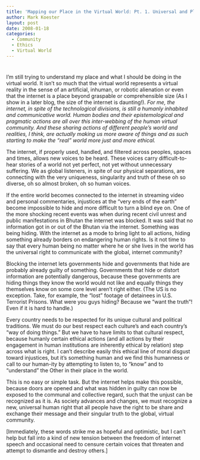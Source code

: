 ```yaml
---
title: 'Mapping our Place in the Virtual World: Pt. 1. Universal and Planetary Human Right to Freedom of Internet Speech'
author: Mark Koester
layout: post
date: 2008-01-18
categories:
  - Community
  - Ethics
  - Virtual World
---
```

# 

I’m still trying to understand my place and what I should be doing in the virtual world. It isn’t so much that the virtual world represents a virtual reality in the sense of an artificial, inhuman, or robotic alienation or even that the internet is a place beyond graspable or comprehensible size (As I show in a later blog, the size of the internet is daunting!). 
*For me, the internet, in spite of the technological divisions, is still a humanly inhabited and communicative world. Human bodies and their epistemological and pragmatic actions are all over this inter-webbing of the human virtual community. And these sharing actions of different people’s world and realities, I think, are actually making us more aware of things and as such starting to make the “real” world more just and more ethical.* 

The internet, if properly used, handled, and filtered across peoples, spaces and times, allows new voices to be heard. These voices carry difficult-to-hear stories of a world not yet perfect, not yet without unnecessary suffering. We as global listeners, in spite of our physical separations, are connecting with the very uniqueness, singularity and truth of these oh so diverse, oh so almost broken, oh so human voices. 

If the entire world becomes connected to the internet in streaming video and personal commentaries, injustices at the “very ends of the earth” become impossible to hide and more difficult to turn a blind eye on. One of the more shocking recent events was when during recent civil unrest and public manifestations in Bhutan the internet was blocked. It was said that no information got in or out of the Bhutan via the internet. Something was being hiding. With the internet as a mode to bring light to all actions, hiding something already borders on endangering human rights. Is it not time to say that every human being no matter where he or she lives in the world has the universal right to communicate with the global, internet community? 

Blocking the internet lets governments hide and governments that hide are probably already guilty of something. Governments that hide or distort information are potentially dangerous, because these governments are hiding things they know the world would not like and equally things they themselves know on some core level aren’t right either. (The US is no exception. Take, for example, the “lost” footage of detainees in U.S. Terrorist Prisons. What were you guys hiding? Because we “want the truth”! Even if it is hard to handle.)

Every country needs to be respected for its unique cultural and political traditions. We must do our best respect each culture’s and each country’s “way of doing things.” But we have to have limits to that cultural respect, because humanly certain ethical actions (and all actions by their engagement in human institutions are inherently ethical by relation) step across what is right. I can’t describe easily this ethical line of moral disgust toward injustices, but it’s something human and we find this humanness or call to our human-ity by attempting to listen to, to “know” and to “understand” the Other in their place in the world. 

This is no easy or simple task. But the internet helps make this possible, because doors are opened and what was hidden in guilty can now be exposed to the communal and collective regard, such that the unjust can be recognized as it is. As society advances and changes, we must recognize a new, universal human right that all people have the right to be share and exchange their message and their singular truth to the global, virtual community.

[Immediately, these words strike me as hopeful and optimistic, but I can’t help but fall into a kind of new tension between the freedom of internet speech and occasional need to censure certain voices that threaten and attempt to dismantle and destroy others.]